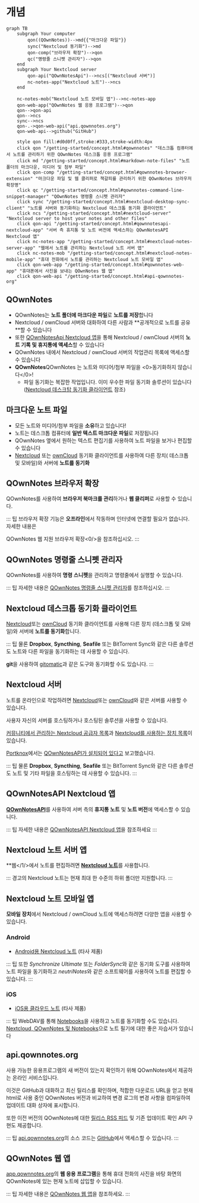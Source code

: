 # 개념

```mermaid
graph TB
    subgraph Your computer
        qon((QOwnNotes))-->md{{"마크다운 파일"}}
        sync("Nextcloud 동기화")-->md
        qon-comp("브라우저 확장")-->qon
        qc("명령줄 스니펫 관리자")-->qon
    end
    subgraph Your Nextcloud server
        qon-api("QOwnNotesApi")-->ncs[("Nextcloud 서버")]
        nc-notes-app("Nextcloud 노트")-->ncs
    end

    nc-notes-mob("Nextcloud 노트 모바일 앱")-->nc-notes-app
    qon-web-app("QOwnNotes 웹 응용 프로그램")-->qon
    qon-->qon-api
    qon-->ncs
    sync-->ncs
    qon-.->qon-web-api("api.qownnotes.org")
    qon-web-api-->github("GitHub")

    style qon fill:#d0d0ff,stroke:#333,stroke-width:4px
    click qon "/getting-started/concept.html#qownnotes" "데스크톱 컴퓨터에서 노트를 관리하기 위한 QOwnNotes 데스크톱 응용 프로그램"
    click md "/getting-started/concept.html#markdown-note-files" "노트 폴더의 마크다운, 미디어 및 첨부 파일"
    click qon-comp "/getting-started/concept.html#qownnotes-browser-extension" "마크다운 파일 및 웹 클리퍼로 책갈피를 관리하기 위한 QOwnNotes 브라우저 확장명"
    click qc "/getting-started/concept.html#qownnotes-command-line-snippet-manager" "QOwnNotes 명령줄 스니펫 관리자"
    click sync "/getting-started/concept.html#nextcloud-desktop-sync-client" "노트를 서버와 동기화하는 Nextcloud 데스크톱 동기화 클라이언트"
    click ncs "/getting-started/concept.html#nextcloud-server" "Nextcloud server to host your notes and other files"
    click qon-api "/getting-started/concept.html#qownnotesapi-nextcloud-app" "서버 측 휴지통 및 노트 버전에 액세스하는 QOwnNotesAPI Nextcloud 앱"
    click nc-notes-app "/getting-started/concept.html#nextcloud-notes-server-app" "웹에서 노트를 관리하는 Nextcloud 노트 서버 앱"
    click nc-notes-mob "/getting-started/concept.html#nextcloud-notes-mobile-app" "휴대 전화에서 노트를 관리하는 Nextcloud 노트 모바일 앱"
    click qon-web-app "/getting-started/concept.html#qownnotes-web-app" "휴대폰에서 사진을 보내는 QOwnNotes 웹 앱"
    click qon-web-api "/getting-started/concept.html#api-qownnotes-org"
```

## QOwnNotes

- QOwnNotes는 **노트 폴더에 마크다운 파일**로 **노트를 저장**합니다
- Nextcloud / ownCloud 서버와 대화하여 다른 사람과 **공개적으로 노트를 공유 **할 수 있습니다
- 또한 [QOwnNotesApi Nextcloud 앱](#qownnotesapi-nextcloud-app)을 통해 Nextcloud / ownCloud 서버의 **노트 기록 및 휴지통에 액세스**할 수 있습니다
- QOwnNotes 내에서 Nextcloud / ownCloud 서버의 작업관리 목록에 액세스할 수 있습니다
- **QOwnNotes**QOwnNotes 는 노트와 미디어/첨부 파일을 <0>동기화하지 않습니다</0>!
    - 파일 동기화는 복잡한 작업입니다. 이미 우수한 파일 동기화 솔루션이 있습니다 ([Nextcloud 데스크탑 동기화 클라이언트](#nextcloud-desktop-sync-client) 참조)


## 마크다운 노트 파일

- 모든 노트와 미디어/첨부 파일을 **소유**하고 있습니다!
- 노트는 데스크톱 컴퓨터에 **일반 텍스트 마크다운 파일**로 저장됩니다
- QOwnNotes 옆에서 원하는 텍스트 편집기를 사용하여 노트 파일을 보거나 편집할 수 있습니다
- [Nextcloud](https://nextcloud.com/) 또는 [ownCloud](https://owncloud.org/) 동기화 클라이언트를 사용하여 다른 장치( 데스크톱 및 모바일)와 서버에 **노트를 동기화**


## QOwnNotes 브라우저 확장

QOwnNotes를 사용하여 **브라우저 북마크를 관리**하거나 **웹 클리퍼**로 사용할 수 있습니다.

::: 팁 브라우저 확장 기능은 **오프라인**에서 작동하며 인터넷에 연결할 필요가 없습니다. 자세한 내용은

QOwnNotes 웹 지원 브라우저 확장<0/>을 참조하십시오. :::</p> 



## QOwnNotes 명령줄 스니펫 관리자

QOwnNotes를 사용하여 **명령 스니펫**을 관리하고 명령줄에서 실행할 수 있습니다.

::: 팁 자세한 내용은 [QOwnNotes 명령줄 스니펫 관리자](command-line-snippet-manager.md)를 참조하십시오. :::



## Nextcloud 데스크톱 동기화 클라이언트

[Nextcloud](https://nextcloud.com/)또는 [ownCloud](https://owncloud.org/) 동기화 클라이언트를 사용해 다른 장치 (데스크톱 및 모바일)와 서버에 **노트를 동기화**합니다.

::: 팁 물론 **Dropbox**, **Syncthing**, **Seafile** 또는 BitTorrent Sync와 같은 다른 솔루션도 노트와 다른 파일을 동기화하는 데 사용할 수 있습니다.

**git**을 사용하여 [gitomatic](https://github.com/muesli/gitomatic/)과 같은 도구와 동기화할 수도 있습니다. :::



## Nextcloud 서버

노트를 온라인으로 작업하려면 [Nextcloud](https://nextcloud.com/)또는 [ownCloud](https://owncloud.org/)와 같은 서버를 사용할 수 있습니다.

사용자 자신의 서버를 호스팅하거나 호스팅된 솔루션을 사용할 수 있습니다.

[커뮤니티에서 관리하는 Nextcloud 공급자 목록](https://github.com/nextcloud/providers#providers)과 [Nextcloud를 사용하는 장치 목록](https://nextcloud.com/devices/)이 있습니다.

[Portknox](https://portknox.net)에서는 [QOwnNotesAPI가 설치되어 있다고](https://portknox.net/en/app_listing) 보고했습니다.

::: 팁 물론 **Dropbox**, **Syncthing**, **Seafile** 또는 BitTorrent Sync와 같은 다른 솔루션도 노트 및 기타 파일을 호스팅하는 데 사용할 수 있습니다. :::



## QOwnNotesAPI Nextcloud 앱

[**QOwnNotesAPI**](https://github.com/pbek/qownnotesapi)를 사용하여 서버 측의 **휴지통 노트** 및 **노트 버전**에 액세스할 수 있습니다.

::: 팁 자세한 내용은 [QOwnNotesAPI Nextcloud 앱](qownnotesapi.md)을 참조하세요 :::



## Nextcloud 노트 서버 앱

**웹</1/>에서 노트를 편집하려면 [**Nextcloud 노트**](https://github.com/nextcloud/notes)를 사용합니다.</p> 

::: 경고의
Nextcloud 노트는 현재 최대 한 수준의 하위 폴더만 지원합니다.
:::



## Nextcloud 노트 모바일 앱

**모바일 장치**에서 Nextcloud / ownCloud 노트에 액세스하려면 다양한 앱을 사용할 수 있습니다.



### Android

- [Android용 Nextcloud 노트](https://play.google.com/store/apps/details?id=it.niedermann.owncloud.notes) (타사 제품)

::: 팁 또한 *Synchronize Ultimate* 또는 *FolderSync*와 같은 동기화 도구를 사용하여 노트 파일을 동기화하고 *neutriNotes*와 같은 소프트웨어를 사용하여 노트를 편집할 수 있습니다. :::



### iOS

- [iOS용 클라우드 노트](https://itunes.apple.com/de/app/cloudnotes-owncloud-notes/id813973264?mt=8) (타사 제품)

::: 팁 WebDAV를 통해 [Notebooks](https://itunes.apple.com/us/app/notebooks-write-and-organize/id780438662)을 사용하고 노트를 동기화할 수도 있습니다. [Nextcloud, QOwnNotes 및 Notebooks](https://lifemeetscode.com/blog/taking-notes-with-nextcloud-qownnotes-and-notebooks)으로 노트 필기에 대한 좋은 자습서가 있습니다



## api.qownnotes.org

사용 가능한 응용프로그램의 새 버전이 있는지 확인하기 위해 QOwnNotes에서 제공하는 온라인 서비스입니다.

이것은 GitHub과 대화하고 최신 릴리스를 확인하며, 적합한 다운로드 URL을 얻고 현재 html로 사용 중인 QOwnNotes 버전과 비교하여 변경 로그의 변경 사항을 컴파일하여 업데이트 대화 상자에 표시합니다.

또한 이전 버전의 QOwnNotes에 대한 [릴리스 RSS 피드](http://api.qownnotes.org/rss/app-releases) 및 기존 업데이트 확인 API 구현도 제공합니다.

::: 팁 [api.qownnotes.org](https://api.qownnotes.org)의 소스 코드는 [GitHub](https://github.com/qownnotes/api)에서 액세스할 수 있습니다. :::



## QOwnNotes 웹 앱

[app.qownnotes.org](https://app.qownnotes.org/)의 **웹 응용 프로그램**을 통해 휴대 전화의 사진을 바탕 화면의 QOwnNotes에 있는 현재 노트에 삽입할 수 있습니다.

::: 팁 자세한 내용은 [QOwnNotes 웹 앱](web-app.md)을 참조하세요. :::
